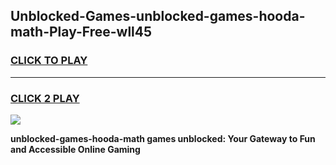 
## Unblocked-Games-unblocked-games-hooda-math-Play-Free-wll45
<h3>
<a href="https://premium76.site?title=unblocked-games-hooda-math&ref=18A">CLICK TO PLAY</a></h3>
<hr>

<h3>
<a href="https://premium76.site?title=unblocked-games-hooda-math&ref=18A">CLICK 2 PLAY</a>
  
</h3>

<a href="https://premium76.site?title=unblocked-games-hooda-math&ref=18A"><img src="https://clearcache.store/games.png"></a>


**unblocked-games-hooda-math games unblocked: Your Gateway to Fun and Accessible Online Gaming**
